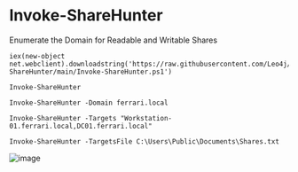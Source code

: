 # Invoke-ShareHunter
Enumerate the Domain for Readable and Writable Shares

```
iex(new-object net.webclient).downloadstring('https://raw.githubusercontent.com/Leo4j/Invoke-ShareHunter/main/Invoke-ShareHunter.ps1')
```
```
Invoke-ShareHunter
```
```
Invoke-ShareHunter -Domain ferrari.local
```
```
Invoke-ShareHunter -Targets "Workstation-01.ferrari.local,DC01.ferrari.local"
```
```
Invoke-ShareHunter -TargetsFile C:\Users\Public\Documents\Shares.txt
```

![image](https://github.com/Leo4j/Invoke-ShareHunter/assets/61951374/1b556062-a1ba-4bb5-b5be-d8bbcf6b97f0)

